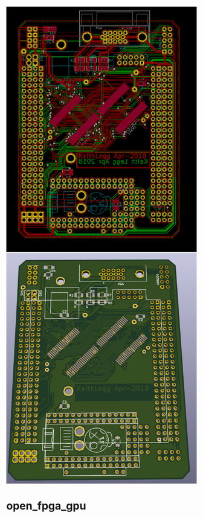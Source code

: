 

![alt text](https://raw.githubusercontent.com/keithlegg/open_fpga_gpu/master/images/sram_back/board1.jpg) 
![alt text](https://raw.githubusercontent.com/keithlegg/open_fpga_gpu/master/images/sram_back/board2.jpg) 

# open_fpga_gpu
